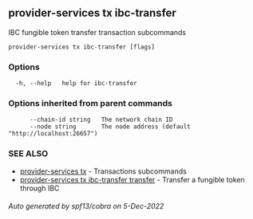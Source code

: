 ## provider-services tx ibc-transfer

IBC fungible token transfer transaction subcommands

```
provider-services tx ibc-transfer [flags]
```

### Options

```
  -h, --help   help for ibc-transfer
```

### Options inherited from parent commands

```
      --chain-id string   The network chain ID
      --node string       The node address (default "http://localhost:26657")
```

### SEE ALSO

* [provider-services tx](provider-services_tx.md)	 - Transactions subcommands
* [provider-services tx ibc-transfer transfer](provider-services_tx_ibc-transfer_transfer.md)	 - Transfer a fungible token through IBC

###### Auto generated by spf13/cobra on 5-Dec-2022
